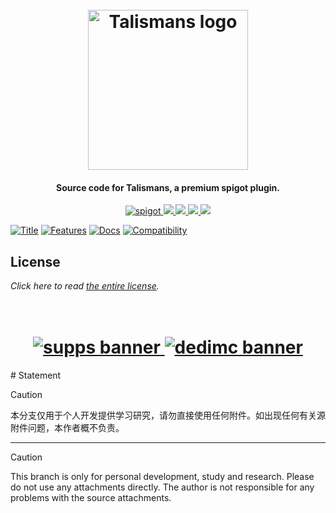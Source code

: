 <h1 align="center">
  <br>
  <img src="https://i.imgur.com/xtGc4vc.png" alt="Talismans logo" width="256">
  <br>
</h1>

<h4 align="center">Source code for Talismans, a premium spigot plugin.</h4>

<p align="center">
    <a href="https://polymart.org/resource/1-16-1-17-talismans.611">
        <img alt="spigot" src="https://img.shields.io/badge/polymart-talismans-orange?style=for-the-badge"/>
    </a>
    <a href="https://bstats.org/plugin/bukkit/Talismans" alt="bstats servers">
        <img src="https://img.shields.io/bstats/servers/9865?color=orange&style=for-the-badge"/>
    </a>
    <a href="https://bstats.org/plugin/bukkit/Talismans" alt="bstats players">
        <img src="https://img.shields.io/bstats/players/9865?color=orange&style=for-the-badge"/>
    </a>
    <a href="https://talismans.willfp.com/" alt="Docs (gitbook)">
        <img src="https://img.shields.io/badge/docs-gitbook-orange?style=for-the-badge&logo=appveyor"/>
    </a>
    <a href="https://discord.gg/ZcwpSsE/" alt="Discord">
        <img src="https://img.shields.io/discord/452518336627081236?label=discord&style=for-the-badge&color=orange"/>
    </a>
</p>


[![Title](https://i.imgur.com/S3BUbGA.png)]()
[![Features](https://i.imgur.com/jQ152Vq.png)]()
[![Docs](https://i.imgur.com/LoEuV4j.png)](https://talismans.willfp.com/talismans/all-talismans)
[![Compatibility](https://i.imgur.com/snLC9Cj.png)]()

## License
*Click here to read [the entire license](https://github.com/Auxilor/Talismans/blob/master/LICENSE.md).*

<h1 align="center">
  <br>
    <a href="http://gamersupps.gg/discount/Auxilor?afmc=Auxilor" target="_blank">
      <img src="https://i.imgur.com/uFDpBAC.png" alt="supps banner">
    </a>
    <a href="https://dedimc.promo/Auxilor" target="_blank">
      <img src="https://i.imgur.com/zdDLhFA.png" alt="dedimc banner">
    </a>
  <br>
</h1>
# Statement

> [!CAUTION]  
> 本分支仅用于个人开发提供学习研究，请勿直接使用任何附件。如出现任何有关源附件问题，本作者概不负责。

---

> [!CAUTION]  
> This branch is only for personal development, study and research. Please do not use any attachments directly. The author is not responsible for any problems with the source attachments.
